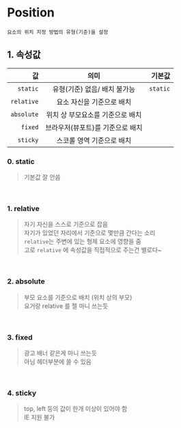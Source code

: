 # Position
    요소의 위치 지정 방법의 유형(기준)을 설정

## 1. 속성값
값 | 의미 | 기본값 
--: | :---: | --: 
`static` | 유형(기준) 없음/ 배치 불가능 | `static` 
`relative` | 요소 자신을 기준으로 배치 |
`absolute` | 위치 상 부모요소를 기준으로 배치
`fixed` | 브라우저(뷰포트)를 기준으로 배치
`sticky` | 스코롤 영역 기준으로 배치

### 0. static
> 기본값 잘 안씀

<br>

### 1. relative
> 자기 자신을 스스로 기준으로 잡음 <br>
> 자기가 있었던 자리에서 기준으로 몇만큼 간다는 소리 <br>
> `relative`는 주변에 있는 형제 요소에 영향을 줌 <br>
> 고로 `relative` 에 속성값을 직접적으로 주는건 별로다~

<br>

### 2. absolute
> 부모 요소를 기준으로 배치 (위치 상의 부모) <br>
> 요거랑 relative 를 젤 마니 쓰는듯

<br>

### 3. fixed
> 광고 배너 같은게 마니 쓰는듯 <br>
> 아님 헤더부분에 쓸 수 있음

<br>

### 4. sticky
> top, left 등의 값이 한개 이상이 있어야 함 <br>
> IE 지원 불가
